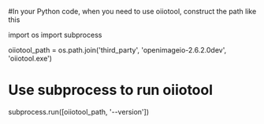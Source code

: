 #In your Python code, when you need to use oiiotool, construct the path like this

import os
import subprocess

oiiotool_path = os.path.join('third_party', 'openimageio-2.6.2.0dev', 'oiiotool.exe')

# Use subprocess to run oiiotool
subprocess.run([oiiotool_path, '--version'])